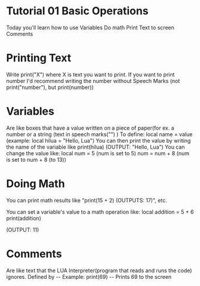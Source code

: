 # Tutorial 01 Basic Operations

Today you'll learn how to use
Variables
Do math
Print Text to screen
Comments

# Printing Text
Write print("X") where X is text you want to print.
If you want to print number I'd recommend writing the number without Speech Marks (not print("number"), but print(number))

# Variables

Are like boxes that have a value written on a piece of paper(for ex. a number or a string (text in speech marks("") )
To define: local name = value (example: local hilua = "Hello, Lua")
You can then print the value by writing the name of the variable like print(hilua) (OUTPUT: "Hello, Lua")
You can change the value like:
local num = 5 (num is set to 5)
num = num + 8 (num is set to num + 8 (to 13))

# Doing Math
You can print math results like "print(15 + 2) (OUTPUTS: 17)", etc.

You can set a variable's value to a math operation like:
local addition = 5 + 6
print(addition)

(OUTPUT: 11)

# Comments

Are like text that the LUA Interpreter(program that reads and runs the code)  ignores.
Defined by --
Example:
print(69) -- Prints 69 to the screen
